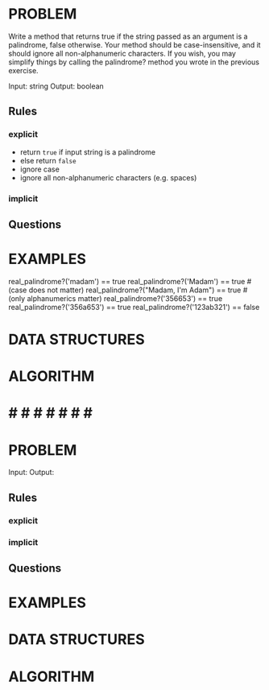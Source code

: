 # PROBLEM
Write a method that returns true if the string passed as an argument is a palindrome, false otherwise. Your method should be case-insensitive, and it should ignore all non-alphanumeric characters. If you wish, you may simplify things by calling the palindrome? method you wrote in the previous exercise.

  Input: string
  Output: boolean

  ## Rules
  ### explicit
  - return `true` if input string is a palindrome
  - else return `false`
  - ignore case
  - ignore all non-alphanumeric characters (e.g. spaces)
  ### implicit


  ## Questions


# EXAMPLES
real_palindrome?('madam') == true
real_palindrome?('Madam') == true           # (case does not matter)
real_palindrome?("Madam, I'm Adam") == true # (only alphanumerics matter)
real_palindrome?('356653') == true
real_palindrome?('356a653') == true
real_palindrome?('123ab321') == false

# DATA STRUCTURES


# ALGORITHM
 


# # # # # # # # #

# PROBLEM


  Input: 
  Output:

  ## Rules
  ### explicit
  
  ### implicit


  ## Questions


# EXAMPLES


# DATA STRUCTURES


# ALGORITHM
